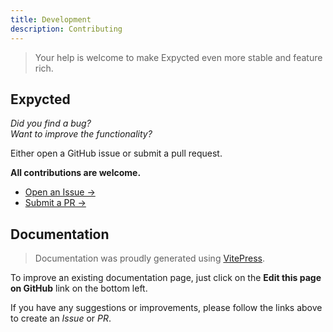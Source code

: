 ```yaml
---
title: Development
description: Contributing
---
```


> Your help is welcome to make Expycted even more stable and feature rich.

## Expycted

*Did you find a bug?*
<br />
*Want to improve the functionality?*

Either open a GitHub issue or submit a pull request.

**All contributions are welcome.**

- [Open an Issue →](https://github.com/bdsoha/expycted/issues/new/choose)
- [Submit a PR →](https://github.com/bdsoha/expycted/compare)

## Documentation

> Documentation was proudly generated using [VitePress](https://vitepress.vuejs.org/).

To improve an existing documentation page, just click on the **Edit this page on GitHub** link on the bottom left.

If you have any suggestions or improvements, please follow the links above to create an *Issue* or *PR*.
